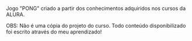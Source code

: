 Jogo "PONG" criado a partir dos conhecimentos adquiridos nos cursos da ALURA.

OBS: Não é uma cópia do projeto do curso. Todo conteúdo disponibilizado foi escrito através do meu aprendizado!
